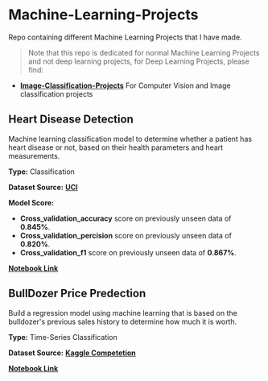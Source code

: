 # Machine-Learning-Projects
Repo containing different Machine Learning Projects that I have made.

> Note that this repo is dedicated for normal Machine Learning Projects and not deep learning projects, for Deep Learning Projects, please find: 
* [**Image-Classification-Projects**](https://github.com/Sayed-Husain/Image-Classification-Projects) For Computer Vision and Image classification projects


## Heart Disease Detection

Machine learning classification model to determine whether a patient has heart disease or not, based on their health parameters and heart measurements.

**Type:** Classification

**Dataset Source:** [**UCI**](https://archive.ics.uci.edu/ml/datasets/heart+disease)

**Model Score:**

* **Cross_validation_accuracy** score on previously unseen data of **0.845%**.
* **Cross_validation_percision** score on previously unseen data of **0.820%**.
* **Cross_validation_f1** score on previously unseen data of **0.867%**.


[**Notebook Link**](https://github.com/Sayed-Husain/Machine-Learning-Projects/blob/main/Heart%20Disease/Heart%20Disease%20Classification.ipynb)



## BullDozer Price Predection 

Build a regression model using machine learning that is based on the bulldozer's previous sales history to determine how much it is worth.

**Type:** Time-Series Classification

**Dataset Source:** [**Kaggle Competetion**](https://www.kaggle.com/competitions/bluebook-for-bulldozers/data)


[**Notebook Link**](https://github.com/Sayed-Husain/Machine-Learning-Projects/blob/main/BullDozer%20Price/end-to-end-bulldozer-price-regression.ipynb)

